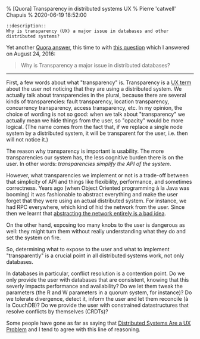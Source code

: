 % [Quora] Transparency in distributed systems UX
% Pierre 'catwell' Chapuis
% 2020-06-19 18:52:00

    ::description::
    Why is transparency (UX) a major issue in databases and other distributed systems?

Yet another [Quora answer](https://blog.separateconcerns.com/2020-04-09-quora-lua-call.html), this time to with [this question](https://www.quora.com/Why-is-Transparency-a-major-issue-in-distributed-databases) which I answered on August 24, 2016:

> Why is Transparency a major issue in distributed databases?

---

First, a few words about what "transparency" is. Transparency is a [UX term](https://en.wikipedia.org/wiki/Transparency_(human%E2%80%93computer_interaction)) about the user not noticing that they are using a distributed system. We actually talk about transparencies in the plural, because there are several kinds of transparencies: fault transparency, location transparency, concurrency transparency, access transparency, etc. In my opinion, the choice of wording is not so good: when we talk about "transparency" we actually mean we hide things from the user, so "opacity" would be more logical. (The name comes from the fact that, if we replace a single node system by a distributed system, it will be transparent for the user, i.e. then will not notice it.)

The reason why transparency is important is usability. The more transparencies our system has, the less cognitive burden there is on the user. In other words: *transparencies simplify the API of the system*.

However, what transparencies we implement or not is a trade-off between that simplicity of API and things like flexibility, performance, and sometimes correctness. Years ago (when Object Oriented programming à la Java was booming) it was fashionable to abstract everything and make the user forget that they were using an actual distributed system. For instance, we had RPC everywhere, which kind of hid the network from the user. Since then we learnt that [abstracting the network entirely is a bad idea](http://www.rgoarchitects.com/Files/fallacies.pdf).

On the other hand, exposing too many knobs to the user is dangerous as well: they might turn them without really understanding what they do and set the system on fire.

So, determining what to expose to the user and what to implement "transparently" is a crucial point in all distributed systems work, not only databases.

In databases in particular, conflict resolution is a contention point. Do we only provide the user with databases that are consistent, knowing that this severly impacts performance and availability? Do we let them tweak the parameters (the R and W parameters in a quorum system, for instance)? Do we tolerate divergence, detect it, inform the user and let them reconcile (à la CouchDB)? Do we provide the user with constrained datastructures that resolve conflicts by themselves (CRDTs)?

Some people have gone as far as saying that [Distributed Systems Are a UX Problem](https://bravenewgeek.com/distributed-systems-are-a-ux-problem/) and I tend to agree with this line of reasoning.

